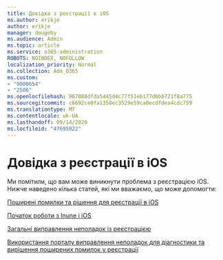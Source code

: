 ```yaml
---
title: Довідка з реєстрації в iOS
ms.author: erikje
author: erikje
manager: dougeby
ms.audience: Admin
ms.topic: article
ms.service: o365-administration
ROBOTS: NOINDEX, NOFOLLOW
localization_priority: Normal
ms.collection: Adm_O365
ms.custom:
- "9000654"
- "2506"
ms.openlocfilehash: 967088dfda5445d4c77f51eb177dbbb721f8a775
ms.sourcegitcommit: c6692ce0fa1358ec3529e59ca0ecdfdea4cdc759
ms.translationtype: MT
ms.contentlocale: uk-UA
ms.lasthandoff: 09/14/2020
ms.locfileid: "47695922"
---
```

# <a name="ios-enrollment-help"></a>Довідка з реєстрації в iOS

Ми помітили, що вам може виникнути проблема з реєстрацією iOS. Нижче наведено кілька статей, які ми вважаємо, що може допомогти: 

[Поширені помилки та рішення для реєстрації в iOS](https://support.microsoft.com/help/4039809/troubleshooting-ios-device-enrollment-in-intune)

[Початок роботи з Inune і iOS](https://docs.microsoft.com/intune/enrollment/ios-enroll)

[Загальні виправлення неполадок із реєстрацією](https://docs.microsoft.com/intune/enrollment/troubleshoot-device-enrollment-in-intune)

[Використання порталу виправлення неполадок для діагностики та вирішення поширених помилок у реєстрації](https://docs.microsoft.com/intune/help-desk-operators)